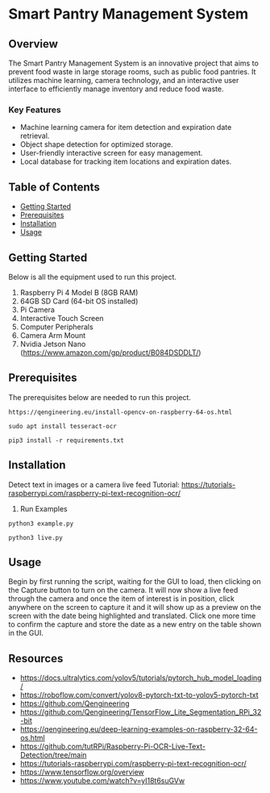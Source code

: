 # Smart Pantry Management System

## Overview
The Smart Pantry Management System is an innovative project that aims to prevent food waste in large storage rooms, such as public food pantries. It utilizes machine learning, camera technology, and an interactive user interface to efficiently manage inventory and reduce food waste.

### Key Features
- Machine learning camera for item detection and expiration date retrieval.
- Object shape detection for optimized storage.
- User-friendly interactive screen for easy management.
- Local database for tracking item locations and expiration dates.

## Table of Contents
- [Getting Started](#getting-started)
- [Prerequisites](#prerequisites)
- [Installation](#installation)
- [Usage](#usage)

## Getting Started
Below is all the equipment used to run this project.
1. Raspberry Pi 4 Model B (8GB RAM)
2. 64GB SD Card (64-bit OS installed)
3. Pi Camera
4. Interactive Touch Screen
5. Computer Peripherals
6. Camera Arm Mount
7. Nvidia Jetson Nano (https://www.amazon.com/gp/product/B084DSDDLT/)

## Prerequisites
The prerequisites below are needed to run this project.
```
https://qengineering.eu/install-opencv-on-raspberry-64-os.html
```

```
sudo apt install tesseract-ocr
```

```
pip3 install -r requirements.txt
```

## Installation
Detect text in images or a camera live feed
Tutorial: https://tutorials-raspberrypi.com/raspberry-pi-text-recognition-ocr/

1. Run Examples
```
python3 example.py
```

```
python3 live.py
```

## Usage
Begin by first running the script, waiting for the GUI to load, then clicking on the Capture button to turn on the camera. It will now show a live feed through the camera and once the item of interest is in position, click anywhere on the screen to capture it and it will show up as a preview on the screen with the date being highlighted and translated. Click one more time to confirm the capture and store the date as a new entry on the table shown in the GUI.

## Resources
- https://docs.ultralytics.com/yolov5/tutorials/pytorch_hub_model_loading/
- https://roboflow.com/convert/yolov8-pytorch-txt-to-yolov5-pytorch-txt
- https://github.com/Qengineering
- https://github.com/Qengineering/TensorFlow_Lite_Segmentation_RPi_32-bit
- https://qengineering.eu/deep-learning-examples-on-raspberry-32-64-os.html
- https://github.com/tutRPi/Raspberry-Pi-OCR-Live-Text-Detection/tree/main
- https://tutorials-raspberrypi.com/raspberry-pi-text-recognition-ocr/
- https://www.tensorflow.org/overview
- https://www.youtube.com/watch?v=yI18t6suGVw
